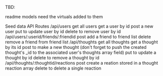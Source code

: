 TBD:

readme
models need the virtuals added to them

Seed data
API Routes
    /api/users
        get all users
        get a user by id
        post a new user
        put to update user by id
        delete to remove user by id
    /api/users/:userid/friends/:friendid
        post add a friend to friend list
        delete remove a friend from friend list
    /api/thoughts
        get all thoughts
        get a thought by its id
        post to make a new thought (don't forget to push the created thought's _id to the associated user's thoughts array field)
        put to update a thought by id
        delete to remove a thought by id
    /api/thoughts/:thoughtid/reactions
        post create a reation stored in a thought reaction array
        delete to delete a single reaction